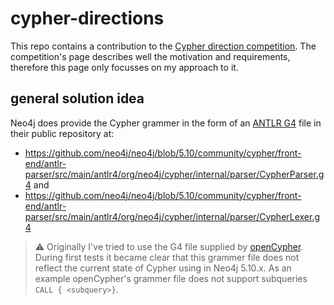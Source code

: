 # cypher-directions

This repo contains a contribution to the [Cypher direction competition](https://github.com/tomasonjo/cypher-direction-competition).
The competition's page describes well the motivation and requirements, therefore this page only focusses on my approach to it.

## general solution idea

Neo4j does provide the Cypher grammer in the form of an [ANTLR G4](https://github.com/antlr/antlr4/blob/master/doc/grammars.md) file in their public repository at:

* <https://github.com/neo4j/neo4j/blob/5.10/community/cypher/front-end/antlr-parser/src/main/antlr4/org/neo4j/cypher/internal/parser/CypherParser.g4> and
* <https://github.com/neo4j/neo4j/blob/5.10/community/cypher/front-end/antlr-parser/src/main/antlr4/org/neo4j/cypher/internal/parser/CypherLexer.g4>

> :warning: Originally I've tried to use the G4 file supplied by [openCypher](https://opencypher.org/resources/).
> During first tests it became clear that this grammer file does not reflect the current state of Cypher using in Neo4j 5.10.x.
> As an example openCypher's grammer file does not support subqueries `CALL { <subquery>}`.

